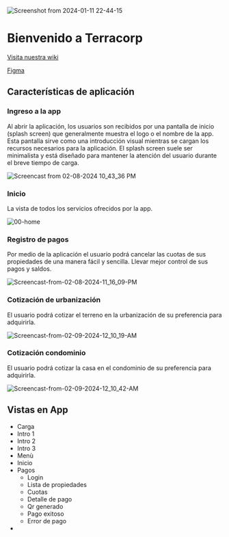 ![Screenshot from 2024-01-11 22-44-15](https://github.com/Terracor-Bolivia/.github/assets/7370358/e05e167a-bb86-473b-837d-3317df14fc3d)

# Bienvenido a Terracorp

[Visita nuestra wiki](https://github.com/Terracor-Bolivia/.github/wiki/)

[Figma](https://www.figma.com/file/JN0jsdO9thzC03C1O1L0DA/Terracor?type=design&mode=design&t=DXA9L8wju3RCkw7G-0)

## Características de aplicación

### Ingreso a la app
Al abrir la aplicación, los usuarios son recibidos por una pantalla de inicio (splash screen) que generalmente muestra el logo o el nombre de la app. Esta pantalla sirve como una introducción visual mientras se cargan los recursos necesarios para la aplicación. El splash screen suele ser minimalista y está diseñado para mantener la atención del usuario durante el breve tiempo de carga.


![Screencast from 02-08-2024 10_43_36 PM](https://github.com/Terracor-Bolivia/.github/assets/72888760/a901328f-f556-418e-af8c-c700af4543bd)

### Inicio
La vista de todos los servicios ofrecidos por la app.

![00-home](https://github.com/Terracor-Bolivia/.github/assets/72888760/1ff71572-4478-480d-a62e-10b662ffe18d)


### Registro de pagos
Por medio de la aplicación el usuario podrá cancelar las cuotas de sus propiedades de una manera fácil y sencilla. Llevar mejor control de sus pagos y saldos.

![Screencast-from-02-08-2024-11_16_09-PM](https://github.com/Terracor-Bolivia/.github/assets/72888760/75b379c8-0af1-4cde-907e-a1727dcea721)



### Cotización de urbanización
El usuario podrá cotizar el terreno en la urbanización de su preferencia para adquirirla.

![Screencast-from-02-09-2024-12_10_19-AM](https://github.com/Terracor-Bolivia/.github/assets/72888760/8cbf8c69-2115-46d5-a9eb-83cc97814131)

### Cotización condominio
El usuario podrá cotizar la casa en el condominio de su preferencia para adquirirla.

![Screencast-from-02-09-2024-12_10_42-AM](https://github.com/Terracor-Bolivia/.github/assets/72888760/7af2ed00-74a8-42ef-aea9-c7fb088b6e65)


## Vistas en App
- Carga
- Intro 1
- Intro 2
- Intro 3
- Menù
- Inicio
- Pagos
  - Login
  - Lista de propiedades
  - Cuotas
  - Detalle de pago
  - Qr generado
  - Pago exitoso
  - Error de pago
- 






